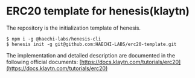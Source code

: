 # ERC20 template for henesis(klaytn)

The repository is the initialization template of henesis.

```sh-session
$ npm i -g @haechi-labs/henesis-cli
$ henesis init -g git@github.com:HAECHI-LABS/erc20-template.git
```

The implementation and detailed description are documented in the following official documents: [https://docs.klaytn.com/tutorials/erc20](https://docs.klaytn.com/tutorials/erc20)
